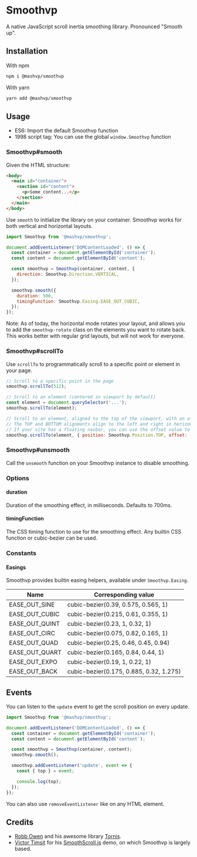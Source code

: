# Smoothvp

A native JavaScript scroll inertia smoothing library.
Pronounced "Smooth up".

## Installation

With npm

```sh
npm i @mashvp/smoothvp
```

With yarn

```sh
yarn add @mashvp/smoothvp
```

## Usage

- ES6: Import the default Smoothvp function
- 1998 script tag: You can use the global `window.Smoothvp` function

### Smoothvp#smooth

Given the HTML structure:

```html
<body>
  <main id="container">
    <section id="content">
      <p>Some content...</p>
    </section>
  </main>
</body>
```

Use `smooth` to initialize the library on your container. Smoothvp works for both vertical and horizontal layouts.

```js
import Smoothvp from '@mashvp/smoothvp';

document.addEventListener('DOMContentLoaded', () => {
  const container = document.getElementById('container');
  const content = document.getElementById('content');

  const smoothvp = Smoothvp(container, content, {
    direction: Smoothvp.Direction.VERTICAL,
  });

  smoothvp.smooth({
    duration: 500,
    timingFunction: Smoothvp.Easing.EASE_OUT_CUBIC,
  });
});
```

Note: As of today, the horizontal mode rotates your layout, and allows you to add the `smoothvp-rotate` class on the elements you want to rotate back. This works better with regular grid layouts, but will not work for everyone.

### Smoothvp#scrollTo

Use `scrollTo` to programmatically scroll to a specific point or element in your page.

```js
// Scroll to a specific point in the page
smoothvp.scrollTo(512);

// Scroll to an element (centered in viewport by default)
const element = document.querySelector('...');
smoothvp.scrollTo(element);

// Scroll to an element, aligned to the top of the viewport, with an offset of -70.
// The TOP and BOTTOM alignments align to the left and right in horizontal mode.
// If your site has a floating navbar, you can use the offset value to dodge it.
smoothvp.scrollTo(element, { position: Smoothvp.Position.TOP, offset: -70 });
```

### Smoothvp#unsmooth

Call the `unsmooth` function on your Smoothvp instance to disable smoothing.

### Options

#### duration

Duration of the smoothing effect, in milliseconds. Defaults to 700ms.

#### timingFunction

The CSS timing function to use for the smoothing effect. Any builtin CSS function or cubic-bezier can be used.

### Constants

#### Easings

Smoothvp provides builtin easing helpers, available under `Smoothvp.Easing`.

| Name           | Corresponding value                     |
| -------------- | --------------------------------------- |
| EASE_OUT_SINE  | cubic-bezier(0.39, 0.575, 0.565, 1)     |
| EASE_OUT_CUBIC | cubic-bezier(0.215, 0.61, 0.355, 1)     |
| EASE_OUT_QUINT | cubic-bezier(0.23, 1, 0.32, 1)          |
| EASE_OUT_CIRC  | cubic-bezier(0.075, 0.82, 0.165, 1)     |
| EASE_OUT_QUAD  | cubic-bezier(0.25, 0.46, 0.45, 0.94)    |
| EASE_OUT_QUART | cubic-bezier(0.165, 0.84, 0.44, 1)      |
| EASE_OUT_EXPO  | cubic-bezier(0.19, 1, 0.22, 1)          |
| EASE_OUT_BACK  | cubic-bezier(0.175, 0.885, 0.32, 1.275) |

## Events

You can listen to the `update` event to get the scroll position on every update.

```js
import Smoothvp from '@mashvp/smoothvp';

document.addEventListener('DOMContentLoaded', () => {
  const container = document.getElementById('container');
  const content = document.getElementById('content');

  const smoothvp = Smoothvp(container, content);
  smoothvp.smooth();

  smoothvp.addEventListener('update', event => {
    const { top } = event;

    console.log(top);
  });
});
```

You can also use `removeEventListener` like on any HTML element.

## Credits

- [Robb Owen](https://github.com/robb0wen) and his awesome library [Tornis](https://github.com/robb0wen/tornis).
- [Victor Timsit](https://github.com/vtimsit) for his [SmoothScroll.js](https://github.com/vtimsit/SmoothScroll.js) demo, on which Smoothvp is largely based.
